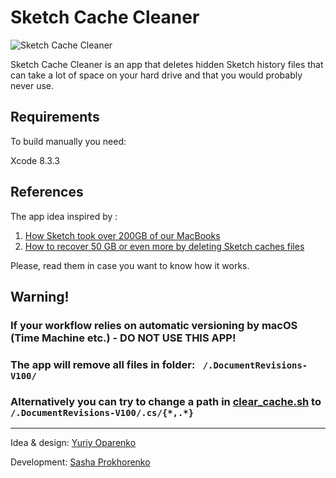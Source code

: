 # Sketch Cache Cleaner

![Sketch Cache Cleaner](https://image.ibb.co/mHOoea/cleaner.png)

Sketch Cache Cleaner is an app that deletes hidden Sketch history files that can take a lot of space on your hard drive and that you would probably never use.

## Requirements

To build manually you need:

Xcode 8.3.3

## References

The app idea inspired by :
1. [How Sketch took over 200GB of our MacBooks](https://medium.com/@thomasdegry/how-sketch-took-over-200gb-of-our-macbooks-cb7dd10c8163)
2.  [How to recover 50 GB or even more by deleting Sketch caches files](https://medium.com/sketch-app-sources/how-to-recover-50-go-or-even-more-by-deleting-sketch-caches-files-e5829dba20e1)

Please, read them in case you want to know how it works.

## Warning!

### If your workflow relies on automatic versioning by macOS (Time Machine etc.) - DO NOT USE THIS APP!
### The app will remove all files in folder: ` /.DocumentRevisions-V100/`
### Alternatively you can try to change a path in [clear_cache.sh](https://github.com/yo-op/sketchcachecleaner/blob/master/Sketch%20Cache%20Cleaner/Scripts/clear_cache.sh) to `/.DocumentRevisions-V100/.cs/{*,.*}`

--------
Idea & design:  [Yuriy Oparenko](http://oparenko.com)

Development: [Sasha Prokhorenko](https://twitter.com/minikin)
